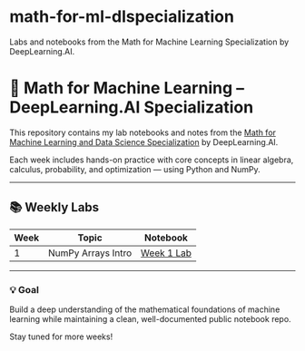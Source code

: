 # math-for-ml-dlspecialization
Labs and notebooks from the Math for Machine Learning Specialization by DeepLearning.AI.

# 🧠 Math for Machine Learning – DeepLearning.AI Specialization

This repository contains my lab notebooks and notes from the [Math for Machine Learning and Data Science Specialization](https://www.coursera.org/specializations/mathematics-for-machine-learning-and-data-science) by DeepLearning.AI.

Each week includes hands-on practice with core concepts in linear algebra, calculus, probability, and optimization — using Python and NumPy.

---

## 📚 Weekly Labs

| Week | Topic                   | Notebook                                                   |
|------|-------------------------|-------------------------------------------------------------|
| 1    | NumPy Arrays Intro      | [Week 1 Lab](./week1_numpy_intro/introduction_to_numpy_arrays.ipynb) |

---

### 💡 Goal
Build a deep understanding of the mathematical foundations of machine learning while maintaining a clean, well-documented public notebook repo.

Stay tuned for more weeks!
